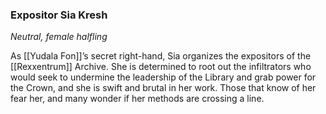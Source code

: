### Expositor Sia Kresh

_Neutral, female halfling_

As [[Yudala Fon]]’s secret right-hand, Sia organizes the expositors of the [[Rexxentrum]] Archive. She is determined to root out the infiltrators who would seek to undermine the leadership of the Library and grab power for the Crown, and she is swift and brutal in her work. Those that know of her fear her, and many wonder if her methods are crossing a line.

